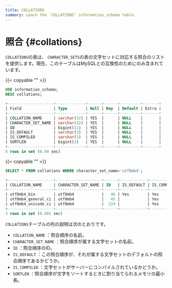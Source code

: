 ```yaml
---
title: COLLATIONS
summary: Learn the `COLLATIONS` information_schema table.
---
```


# 照合 {#collations}

`COLLATIONS`の表は、 `CHARACTER_SETS`の表の文字セットに対応する照合のリストを提供します。現在、このテーブルはMySQLとの互換性のためにのみ含まれています。

{{< copyable "" >}}

```sql
USE information_schema;
DESC collations;
```

```sql
+--------------------+-------------+------+------+---------+-------+
| Field              | Type        | Null | Key  | Default | Extra |
+--------------------+-------------+------+------+---------+-------+
| COLLATION_NAME     | varchar(32) | YES  |      | NULL    |       |
| CHARACTER_SET_NAME | varchar(32) | YES  |      | NULL    |       |
| ID                 | bigint(11)  | YES  |      | NULL    |       |
| IS_DEFAULT         | varchar(3)  | YES  |      | NULL    |       |
| IS_COMPILED        | varchar(3)  | YES  |      | NULL    |       |
| SORTLEN            | bigint(3)   | YES  |      | NULL    |       |
+--------------------+-------------+------+------+---------+-------+
6 rows in set (0.00 sec)
```

{{< copyable "" >}}

```sql
SELECT * FROM collations WHERE character_set_name='utf8mb4';
```

```sql
+--------------------+--------------------+------+------------+-------------+---------+
| COLLATION_NAME     | CHARACTER_SET_NAME | ID   | IS_DEFAULT | IS_COMPILED | SORTLEN |
+--------------------+--------------------+------+------------+-------------+---------+
| utf8mb4_bin        | utf8mb4            |   46 | Yes        | Yes         |       1 |
| utf8mb4_general_ci | utf8mb4            |   45 |            | Yes         |       1 |
| utf8mb4_unicode_ci | utf8mb4            |  224 |            | Yes         |       1 |
+--------------------+--------------------+------+------------+-------------+---------+
3 rows in set (0.001 sec)
```

`COLLATIONS`テーブルの列の説明は次のとおりです。

-   `COLLATION_NAME` ：照合順序の名前。
-   `CHARACTER_SET_NAME` ：照合順序が属する文字セットの名前。
-   `ID` ：照合順序のID。
-   `IS_DEFAULT` ：この照合順序が、それが属する文字セットのデフォルトの照合順序であるかどうか。
-   `IS_COMPILED` ：文字セットがサーバーにコンパイルされているかどうか。
-   `SORTLEN` ：照合順序が文字をソートするときに割り当てられるメモリの最小長。
